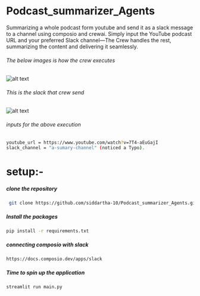 # Podcast_summarizer_Agents
Summarizing a whole podcast form youtube and send it as a slack message to a channel using composio and crewai.
Simply input the YouTube podcast URL and your preferred Slack channel—The Crew handles the rest, summarizing the content and delivering it seamlessly.
 ###### The below images is how the crew executes
![alt text](https://file%2B.vscode-resource.vscode-cdn.net/Users/siddartha/Desktop/github/Podcast_summarizer_Agents/images/test_run.png?version%3D1719100736141)

###### This is the slack that crew send
![alt text](https://file%2B.vscode-resource.vscode-cdn.net/Users/siddartha/Desktop/github/Podcast_summarizer_Agents/images/Slack_message.png?version%3D1719100797641)

###### inputs for the above execution
```bash
youtube_url = https://www.youtube.com/watch?v=7T4-aEuGajI
slack_channel = "a-sumary-channel" (noticed a Typo).
```

# setup:-

##### clone the repository
```bash
 git clone https://github.com/siddartha-10/Podcast_summarizer_Agents.git
```

##### Install the packages
```bash
pip install -r requirements.txt
```

##### connecting composio with slack
```bash
https://docs.composio.dev/apps/slack
```

##### Time to spin up the application
```bash
streamlit run main.py
```